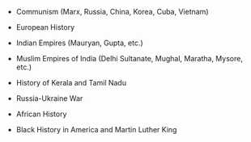 - Communism (Marx, Russia, China, Korea, Cuba, Vietnam)
- European History

- Indian Empires (Mauryan, Gupta, etc.)
- Muslim Empires of India (Delhi Sultanate, Mughal, Maratha, Mysore, etc.)
- History of Kerala and Tamil Nadu
- Russia-Ukraine War

- African History
- Black History in America and Martin Luther King